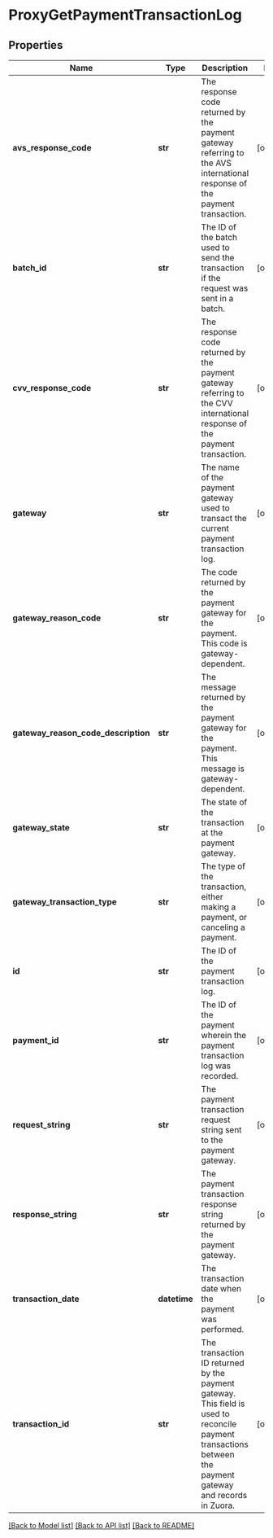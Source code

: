 # ProxyGetPaymentTransactionLog

## Properties
Name | Type | Description | Notes
------------ | ------------- | ------------- | -------------
**avs_response_code** | **str** | The response code returned by the payment gateway referring to the AVS international response of the payment transaction.  | [optional] 
**batch_id** | **str** | The ID of the batch used to send the transaction if the request was sent in a batch.  | [optional] 
**cvv_response_code** | **str** | The response code returned by the payment gateway referring to the CVV international response of the payment transaction.  | [optional] 
**gateway** | **str** | The name of the payment gateway used to transact the current payment transaction log.  | [optional] 
**gateway_reason_code** | **str** | The code returned by the payment gateway for the payment. This code is gateway-dependent.  | [optional] 
**gateway_reason_code_description** | **str** | The message returned by the payment gateway for the payment. This message is gateway-dependent.   | [optional] 
**gateway_state** | **str** | The state of the transaction at the payment gateway.  | [optional] 
**gateway_transaction_type** | **str** | The type of the transaction, either making a payment, or canceling a payment.   | [optional] 
**id** | **str** | The ID of the payment transaction log.  | [optional] 
**payment_id** | **str** | The ID of the payment wherein the payment transaction log was recorded.   | [optional] 
**request_string** | **str** | The payment transaction request string sent to the payment gateway.   | [optional] 
**response_string** | **str** | The payment transaction response string returned by the payment gateway.   | [optional] 
**transaction_date** | **datetime** | The transaction date when the payment was performed.   | [optional] 
**transaction_id** | **str** | The transaction ID returned by the payment gateway. This field is used to reconcile payment transactions between the payment gateway and records in Zuora.  | [optional] 

[[Back to Model list]](../README.md#documentation-for-models) [[Back to API list]](../README.md#documentation-for-api-endpoints) [[Back to README]](../README.md)


